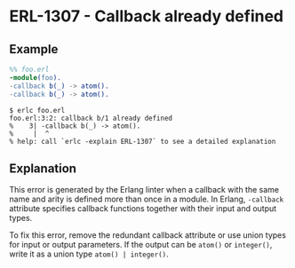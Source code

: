 # ERL-1307 - Callback already defined

## Example

```erlang
%% foo.erl
-module(foo).
-callback b(_) -> atom().
-callback b(_) -> atom().
```

```
$ erlc foo.erl
foo.erl:3:2: callback b/1 already defined
%    3| -callback b(_) -> atom().
%     |  ^
% help: call `erlc -explain ERL-1307` to see a detailed explanation
```

## Explanation

This error is generated by the Erlang linter when a callback with the same
name and arity is defined more than once in a module. In Erlang, `-callback`
attribute specifies callback functions together with their input and output
types.

To fix this error, remove the redundant callback attribute or use union
types for input or output parameters. If the output can be `atom()` or
`integer()`, write it as a union type `atom() | integer()`.
